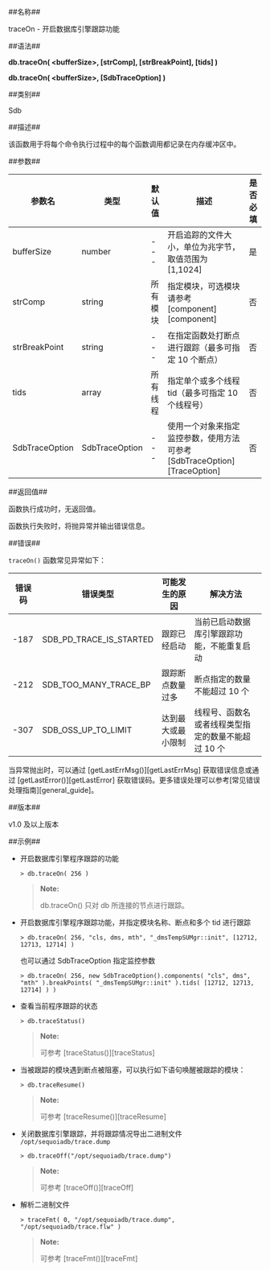 ##名称##

traceOn - 开启数据库引擎跟踪功能

##语法##

**db.traceOn( \<bufferSize\>, [strComp], [strBreakPoint], [tids] )**

**db.traceOn( \<bufferSize\>, [SdbTraceOption] )**

##类别##

Sdb

##描述##

该函数用于将每个命令执行过程中的每个函数调用都记录在内存缓冲区中。

##参数##

| 参数名   | 类型 | 默认值  | 描述 | 是否必填 |
| -------- | -------- | ------- | ---- | -------- |
| bufferSize     | number  | ---      | 开启追踪的文件大小，单位为兆字节，取值范围为[1,1024] | 是 |
| strComp        | string    | 所有模块 | 指定模块，可选模块请参考 [component][component]    | 否 |
| strBreakPoint  | string    | ---      | 在指定函数处打断点进行跟踪（最多可指定 10 个断点） | 否 |
| tids           | array     | 所有线程 | 指定单个或多个线程 tid（最多可指定 10 个线程号） | 否 |
| SdbTraceOption | SdbTraceOption | ---      | 使用一个对象来指定监控参数，使用方法可参考 [SdbTraceOption][TraceOption] | 否 |

##返回值##

函数执行成功时，无返回值。

函数执行失败时，将抛异常并输出错误信息。

##错误##

`traceOn()` 函数常见异常如下：

| 错误码 | 错误类型 | 可能发生的原因 | 解决方法 |
| ------ | -------- | -------------- | -------- |
| -187   | SDB_PD_TRACE_IS_STARTED | 跟踪已经启动 | 当前已启动数据库引擎跟踪功能，不能重复启动 |
| -212   | SDB_TOO_MANY_TRACE_BP | 跟踪断点数量过多 | 断点指定的数量不能超过 10 个 |
| -307   | SDB_OSS_UP_TO_LIMIT | 达到最大或最小限制 | 线程号、函数名或者线程类型指定的数量不能超过 10 个 |

当异常抛出时，可以通过 [getLastErrMsg()][getLastErrMsg] 获取错误信息或通过 [getLastError()][getLastError] 获取错误码。更多错误处理可以参考[常见错误处理指南][general_guide]。

##版本##

v1.0 及以上版本

##示例##

* 开启数据库引擎程序跟踪的功能

    ```lang-javascript
    > db.traceOn( 256 )
    ```

   > **Note:**
   >
   > db.traceOn() 只对 db 所连接的节点进行跟踪。

* 开启数据库引擎程序跟踪功能，并指定模块名称、断点和多个 tid 进行跟踪

   ```lang-javascript
   > db.traceOn( 256, "cls, dms, mth", "_dmsTempSUMgr::init", [12712, 12713, 12714] )
   ```

   也可以通过 SdbTraceOption 指定监控参数
  
   ```lang-javascript
   > db.traceOn( 256, new SdbTraceOption().components( "cls", dms", "mth" ).breakPoints( "_dmsTempSUMgr::init" ).tids( [12712, 12713, 12714] ) )
   ```

* 查看当前程序跟踪的状态

    ```lang-javascript
    > db.traceStatus()
    ```

   > **Note:**
   > 
   > 可参考 [traceStatus()][traceStatus]

* 当被跟踪的模块遇到断点被阻塞，可以执行如下语句唤醒被跟踪的模块：

    ```lang-javascript
    > db.traceResume()
    ```

   > **Note:**
   >
   > 可参考 [traceResume()][traceResume]

* 关闭数据库引擎跟踪，并将跟踪情况导出二进制文件 `/opt/sequoiadb/trace.dump`

    ```lang-javascript
    > db.traceOff("/opt/sequoiadb/trace.dump")
    ```

   > **Note:**
   >
   > 可参考 [traceOff()][traceOff]

* 解析二进制文件

    ```lang-javascript
    > traceFmt( 0, "/opt/sequoiadb/trace.dump", "/opt/sequoiadb/trace.flw" )
    ```

   > **Note:**
   >
   > 可参考 [traceFmt()][traceFmt] 

[^_^]:
    本文使用的所有引用和链接
[TraceOption]:manual/Manual/Sequoiadb_Command/AuxiliaryObjects/SdbTraceOption.md
[getLastErrMsg]:manual/Manual/Sequoiadb_Command/Global/getLastErrMsg.md
[getLastError]:manual/Manual/Sequoiadb_Command/Global/getLastError.md
[general_guide]:manual/FAQ/faq_sdb.md
[traceStatus]:manual/Manual/Sequoiadb_Command/Sdb/traceStatus.md
[traceResume]:manual/Manual/Sequoiadb_Command/Sdb/traceResume.md
[traceOff]:manual/Manual/Sequoiadb_Command/Sdb/traceOff.md
[traceFmt]:manual/Manual/Sequoiadb_Command/Global/traceFmt.md
[component]:manual/Manual/Sequoiadb_Command/AuxiliaryObjects/SdbTraceOption.md#方法
